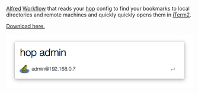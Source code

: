 [Alfred](http://www.alfredapp.com/) [Workflow](http://support.alfredapp.com/workflows) that reads your 
[hop](https://github.com/Cue/hop) config to find your bookmarks to local directories and remote machines and 
quickly quickly opens them in [iTerm2](https://iterm2.com).

[Download here.](https://github.com/tdhopper/alfred-hop/blob/master/Hop.alfredworkflow?raw=true)

![](WuiVS.png)
